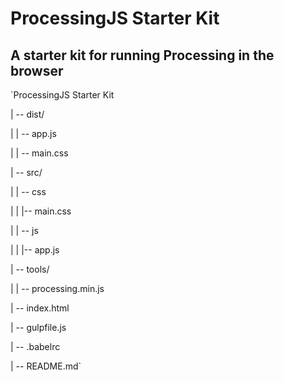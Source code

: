 # ProcessingJS Starter Kit
## A starter kit for running Processing in the browser

`ProcessingJS Starter Kit

| -- dist/

|   | -- app.js

|   | -- main.css

| -- src/

|   | -- css

|   |   |-- main.css

|   | -- js

|   |   |-- app.js

| -- tools/

|   | -- processing.min.js

| -- index.html

| -- gulpfile.js

| -- .babelrc

| -- README.md`
